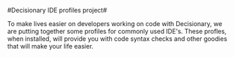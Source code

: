 #Decisionary IDE profiles project#

To make lives easier on developers working on code with Decisionary, we are putting together some profiles for commonly used IDE's.  These profles, when installed, will provide you with code syntax checks and other goodies that will make your life easier.
